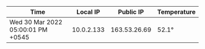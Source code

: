 | Time     | Local IP | Public IP | Temperature |
| ----------- | ----------- | ----------- | ----------- |
| Wed 30 Mar 2022 05:00:01 PM +0545      | 10.0.2.133     | 163.53.26.69  | 52.1° |
